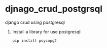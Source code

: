 # djnago_crud_postgrsql
django crud using postgresql

1) Install a library for use postgresql
   ```
   pip install psycopg2
   ```
